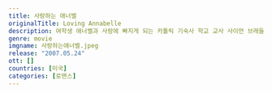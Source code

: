 ```yaml
---
title: 사랑하는 애너벨
originalTitle: Loving Annabelle
description: 여학생 애너벨과 사랑에 빠지게 되는 카톨릭 기숙사 학교 교사 사이먼 브래들리에 관한 논쟁적인 이야기
genre: movie
imgname: 사랑하는애너벨.jpeg
release: "2007.05.24"
ott: []
countries: [미국]
categories: [로맨스]
---
```

